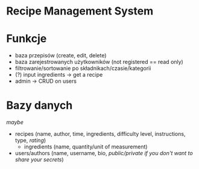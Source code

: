 # Recipe Management System
# Funkcje
- baza przepisów (create, edit, delete)
- baza zarejestrowanych użytkowników (not registered == read only)
- filtrowanie/sortowanie po składnikach/czasie/kategorii
- (?) input ingredients -> get a recipe
- admin -> CRUD on users 
# Bazy danych
*maybe*
- recipes (name, author, time, ingredients, difficulty level, instructions, type, *rating*)
  - ingredients (name, quantity/unit of measurement)
- users/authors (name, username, bio, *public/private if you don't want to share your secrets*)
